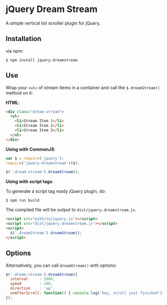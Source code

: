 # jQuery Dream Stream

A simple vertical list scroller plugin for jQuery.

## Installation

via npm:

```
$ npm install jquery-dreamstream
```

## Use

Wrap your `<ul>` of stream items in a container and call the `$.dreamStream()` method on it:

**HTML**:
```html
<div class="dream-stream">
  <ul>
    <li>Stream Item 1</li>
    <li>Stream Item 2</li>
    <li>Stream Item 3</li>
  </ul>
</div>
```

**Using with CommonJS**:
```js
var $ = require('jquery');
require('jquery-dreamstream')($);

$('.dream-stream').dreamStream();
```

**Using with script tags**:

To generate a script tag ready jQuery plugin, do:

```
$ npm run build
```

The compiled file will be output to `dist/jquery.dreamstream.js`.

```html
<script src="path/to/jquery.js"></script>
<script src="dist/jquery.dreamstream.js"></script>
<script>
  $('.dreamStream').dreamStream();
</script>
```

## Options

Alternatively, you can call `dreamStream()` with options:

```js
$('.dream-stream').dreamStream({
  interval     : 2000,
  speed        : 200,
  direction    : 'up',
  onAfterScroll: function() { console.log('hey, scroll just finished') }
});
```
